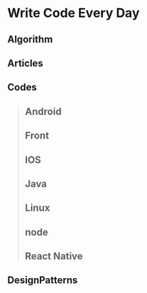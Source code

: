 
Write Code Every Day
===================================
Algorithm
-----------------------------------
Articles
-----------------------------------
Codes
-----------------------------------
>## Android 
>## Front
>## IOS
>## Java
>## Linux
>## node
>## React Native


DesignPatterns
-----------------------------------
